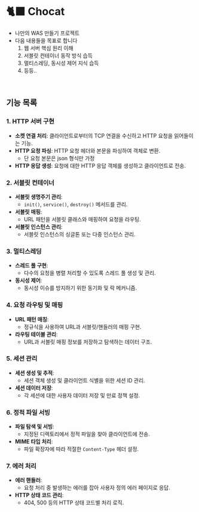 # 🐈‍⬛ Chocat
- 나만의 WAS 만들기 프로젝트
- 다음 내용들을 목표로 합니다
  1. 웹 서버 핵심 원리 이해
  2. 서블릿 컨테이너 동작 방식 습득
  3. 멀티스레딩, 동시성 제어 지식 습득
  4. 등등..
 
  
<br/>  

## 기능 목록
### 1. **HTTP 서버 구현**

- **소켓 연결 처리**: 클라이언트로부터의 TCP 연결을 수신하고 HTTP 요청을 읽어들이는 기능.
- **HTTP 요청 파싱**: HTTP 요청 헤더와 본문을 파싱하여 객체로 변환.
  - 단 요청 본문은 json 형식만 가정
- **HTTP 응답 생성**: 요청에 대한 HTTP 응답 객체를 생성하고 클라이언트로 전송.

### 2. **서블릿 컨테이너**

- **서블릿 생명주기 관리**:
    - `init()`, `service()`, `destroy()` 메서드를 관리.
- **서블릿 매핑**:
    - URL 패턴을 서블릿 클래스와 매핑하여 요청을 라우팅.
- **서블릿 인스턴스 관리**:
    - 서블릿 인스턴스의 싱글톤 또는 다중 인스턴스 관리.

### 3. **멀티스레딩**

- **스레드 풀 구현**:
    - 다수의 요청을 병렬 처리할 수 있도록 스레드 풀 생성 및 관리.
- **동시성 제어**:
    - 동시성 이슈를 방지하기 위한 동기화 및 락 메커니즘.

### 4. **요청 라우팅 및 매핑**

- **URL 패턴 매칭**:
    - 정규식을 사용하여 URL과 서블릿/핸들러의 매핑 구현.
- **라우팅 테이블 관리**:
    - URL과 서블릿 매핑 정보를 저장하고 탐색하는 데이터 구조.

### 5. **세션 관리**

- **세션 생성 및 추적**:
    - 세션 객체 생성 및 클라이언트 식별을 위한 세션 ID 관리.
- **세션 데이터 저장**:
    - 각 세션에 대한 사용자 데이터 저장 및 만료 정책 설정.

### 6. **정적 파일 서빙**

- **파일 탐색 및 서빙**:
    - 지정된 디렉토리에서 정적 파일을 찾아 클라이언트에 전송.
- **MIME 타입 처리**:
    - 파일 확장자에 따라 적절한 `Content-Type` 헤더 설정.

### 7. **에러 처리**

- **에러 핸들러**:
    - 요청 처리 중 발생하는 에러를 잡아 사용자 정의 에러 페이지로 응답.
- **HTTP 상태 코드 관리**:
    - 404, 500 등의 HTTP 상태 코드별 처리 로직.
